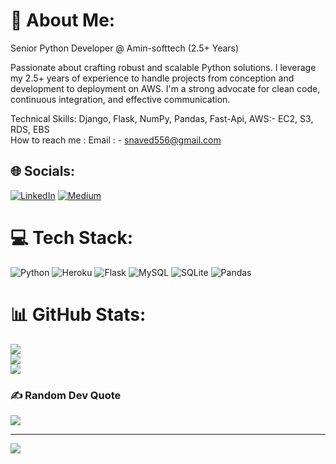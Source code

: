 # 💫 About Me:
Senior Python Developer @ Amin-softtech (2.5+ Years)

Passionate about crafting robust and scalable Python solutions. I leverage my 2.5+ years of experience to handle projects from conception and development to deployment on AWS. I'm a strong advocate for clean code, continuous integration, and effective communication.


Technical Skills: Django, Flask, NumPy, Pandas, Fast-Api, AWS:- EC2, S3, RDS, EBS
<br>How to reach me : Email : - snaved556@gmail.com<br>


## 🌐 Socials:
[![LinkedIn](https://img.shields.io/badge/LinkedIn-%230077B5.svg?logo=linkedin&logoColor=white)](https://linkedin.com/in/naved-shaikh-5003131a0) [![Medium](https://img.shields.io/badge/Medium-12100E?logo=medium&logoColor=white)](https://medium.com/@@Snaved88) 

# 💻 Tech Stack:
![Python](https://img.shields.io/badge/python-3670A0?style=for-the-badge&logo=python&logoColor=ffdd54) ![Heroku](https://img.shields.io/badge/heroku-%23430098.svg?style=for-the-badge&logo=heroku&logoColor=white) ![Flask](https://img.shields.io/badge/flask-%23000.svg?style=for-the-badge&logo=flask&logoColor=white) ![MySQL](https://img.shields.io/badge/mysql-%2300f.svg?style=for-the-badge&logo=mysql&logoColor=white) ![SQLite](https://img.shields.io/badge/sqlite-%2307405e.svg?style=for-the-badge&logo=sqlite&logoColor=white) ![Pandas](https://img.shields.io/badge/pandas-%23150458.svg?style=for-the-badge&logo=pandas&logoColor=white)
# 📊 GitHub Stats:
![](https://github-readme-stats.vercel.app/api?username=S-Naved&theme=gotham&hide_border=false&include_all_commits=false&count_private=false)<br/>
![](https://github-readme-streak-stats.herokuapp.com/?user=S-Naved&theme=gotham&hide_border=false)<br/>
![](https://github-readme-stats.vercel.app/api/top-langs/?username=S-Naved&theme=gotham&hide_border=false&include_all_commits=false&count_private=false&layout=compact)

### ✍️ Random Dev Quote
![](https://quotes-github-readme.vercel.app/api?type=horizontal&theme=radical)


---
[![](https://visitcount.itsvg.in/api?id=S-Naved&icon=0&color=0)](https://visitcount.itsvg.in)
